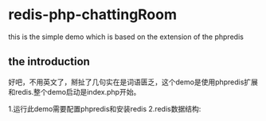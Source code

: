 # redis-php-chattingRoom
this is the simple demo which is based on the extension of the phpredis



## the introduction 
好吧，不用英文了，掰扯了几句实在是词语匮乏，这个demo是使用phpredis扩展和redis.整个demo启动是index.php开始。

1.运行此demo需要配置phpredis和安装redis
2.redis数据结构: